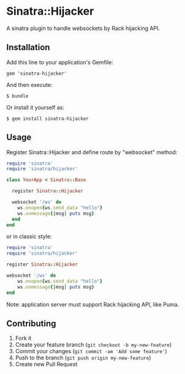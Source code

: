 # Sinatra::Hijacker

A sinatra plugin to handle websockets by Rack hijacking API.

## Installation

Add this line to your application's Gemfile:

    gem 'sinatra-hijacker'

And then execute:

    $ bundle

Or install it yourself as:

    $ gem install sinatra-hijacker

## Usage

Register Sinatra::Hijacker and define route by "websocket" method:

```ruby
require 'sinatra'
require 'sinatra/hijacker'

class YourApp < Sinatra::Base

  register Sinatra::Hijacker

  websocket '/ws' do
    ws.onopen{ws.send_data "hello"}
    ws.onmessage{|msg| puts msg}
  end
end
```

or in classic style:

```ruby
require 'sinatra'
require 'sinatra/hijacker'

register Sinatra::Hijacker

websocket '/ws' do
    ws.onopen{ws.send_data "hello"}
    ws.onmessage{|msg| puts msg}
end
```

Note: application server must support Rack hijacking API, like Puma.

## Contributing

1. Fork it
2. Create your feature branch (`git checkout -b my-new-feature`)
3. Commit your changes (`git commit -am 'Add some feature'`)
4. Push to the branch (`git push origin my-new-feature`)
5. Create new Pull Request
